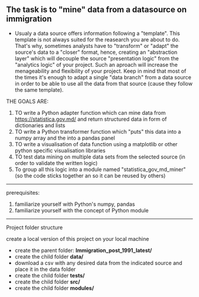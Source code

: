 ## The task is to "mine" data from a datasource on immigration

* Usualy a data source offers information following a "template". This template is not always suited for the reasearch you are about to do. 
That's why, sometimes analysts have to "transform" or "adapt" the source's data to a "closer" format, hence, creating an "abstraction layer" 
which will decouple the source "presentation logic" from the "analytics logic" of your project. Such an aproach will increase the menageability and
flexibility of your project. Keep in mind that most of the times it's enough to adapt a single "data branch" from a data source in order to 
be able to use all the data from that source (cause they follow the same template).

THE GOALS ARE:

1. TO write a Python adapter function which can mine data from https://statistica.gov.md/ and return structured data in form of dictionaries and lists
2. TO write a Python transformer function which "puts" this data into a numpy array and the into a pandas panel
3. TO write a visualisation of data function using a matplotlib or other python specific visualisation libraries
4. TO test data mining on multiple data sets from the selected source (in order to validate the written logic)
5. To group all this logic into a module named "statistica_gov_md_miner" (so the code sticks together an so it can be reused by others)


---
prerequisites:
1. familiarize yourself with Python's numpy, pandas
2. familiarize yourself with the concept of Python module

---
Project folder structure

create a local version of this project on your local machine
- create the parent folder: **Immigration_post_1991_latest/**
- create the child folder **data/** 
- download a csv with any desired data from the indicated source and place it in the data folder
- create the child folder **tests/**
- create the child folder **src/**
- create the child folder **modules/**





